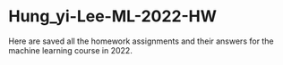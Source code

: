 # Hung_yi-Lee-ML-2022-HW
Here are saved all the homework assignments and their answers for the machine learning course in 2022.
